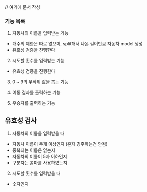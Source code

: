 // 여기에 문서 작성

### 기능 목록

1. 자동차의 이름을 입력받는 기능

- 개수의 제한은 따로 없으며, split해서 나온 길이만큼 자동차 model 생성
- 유효성 검증을 진행한다

2. 시도할 횟수를 입력받는 기능

- 유효성 검증을 진행한다

3. 0 ~ 9의 무작위 값을 뽑는 기능

4. 이동 결과를 출력하는 기능

5. 우승자를 출력하는 기능

## 유효성 검사

1. 자동차의 이름을 입력받을 때

- 자동차 이름이 두개 이상인지 (혼자 경주하는건 안됨)
- 중복되는 이름은 없는지
- 자동차의 이름이 5자 이하인지
- 구분자는 콤마를 사용하였는지

2. 시도할 횟수를 입력받을 때

- 숫자인지
